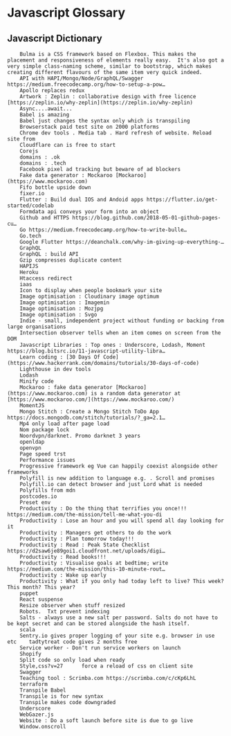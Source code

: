# Javascript Glossary

## Javascript Dictionary
    
    	Bulma is a CSS framework based on Flexbox. This makes the placement and responsiveness of elements really easy.  It's also got a very simple class-naming scheme, similar to bootstrap, which makes creating different flavours of the same item very quick indeed.
    	API with HAPI/Mongo/Node/GraphQL/Swagger https://medium.freecodecamp.org/how-to-setup-a-pow…
    	Apollo replaces redux 
    	Artwork : Zeplin : collaborative design with free licence [https://zeplin.io/why-zeplin](https://zeplin.io/why-zeplin)
    	Async....await...
    	Babel is amazing 
    	Babel just changes the syntax only which is transpiling 
    	Browserstack paid test site on 2000 platforms 
    	Chrome dev tools . Media tab . Hard refresh of website. Reload site from 
    	Cloudflare can is free to start 
    	Corejs 
    	domains : .ok
    	domains : .tech 
    	Facebook pixel ad tracking but beware of ad blockers
    	Fake data generator : Mockaroo [Mockaroo](https://www.mockaroo.com)
    	Fifo bottle upside down 
    	fixer.io
    	Flutter : Build dual IOS and Andoid apps https://flutter.io/get-started/codelab
    	Formdata api conveys your form into an object 
    	Github and HTTPS https://blog.github.com/2018-05-01-github-pages-cu…
    	Go https://medium.freecodecamp.org/how-to-write-bulle…
    	Go.tech 
    	Google Flutter https://deanchalk.com/why-im-giving-up-everything-…
    	GraphQL
    	GraphQL : build API
    	Gzip compresses duplicate content 
    	HAPIJS
    	Heroku 
    	Htaccess redirect 
    	iaas
    	Icon to display when people bookmark your site 
    	Image optimisation : Cloudinary image optimum
    	Image optimisation : Imagemin 
    	Image optimisation : Mozjpg
    	Image optimisation : Svgo 
    	Indie - small, independent project without funding or backing from large organisations
    	Intersection observer tells when an item comes on screen from the DOM 
    	Javascript Libraries : Top ones : Underscore, Lodash, Moment https://blog.bitsrc.io/11-javascript-utility-libra…
    	Learn coding : [30 Days Of Code](https://www.hackerrank.com/domains/tutorials/30-days-of-code)
    	Lighthouse in dev tools
    	Lodash
    	Minify code
    	Mockaroo : fake data generator [Mockaroo](https://www.mockaroo.com) is a random data generator at [https://www.mockaroo.com/](https://www.mockaroo.com/)
    	MomentJS
    	Mongo Stitch : Create a Mongo Stitch ToDo App https://docs.mongodb.com/stitch/tutorials/?_ga=2.1…
    	Mp4 only load after page load
    	Nom package lock 
    	Noordvpn/darknet. Promo darknet 3 years 
    	openldap
    	openvpn
    	Page speed trst 
    	Performance issues
    	Progressive framework eg Vue can happily coexist alongside other frameworks
    	Polyfill is new addition to language e.g. . Scroll and promises 
    	Polyfill.io can detect browser and just Lord what is needed 
    	Polyfills from mdn 
    	postcodes.io
    	Preset env 
    	Productivity : Do the thing that terrifies you once!!! https://medium.com/the-mission/tell-me-what-you-di
    	Productivity : Lose an hour and you will spend all day looking for it
    	Productivity : Managers get others to do the work
    	Productivity : Plan tomorrow today!!!
    	Productivity : Read : Peak State Checklist https://d2saw6je89goi1.cloudfront.net/uploads/digi…
    	Productivity : Read books!!!
    	Productivity : Visualise goals at bedtime; write https://medium.com/the-mission/this-10-minute-rout…
    	Productivity : Wake up early
    	Productivity : What if you only had today left to live? This week? This month? This year?
    	puppet
    	React suspense 
    	Resize observer when stuff resized 
    	Robots.  Txt prevent indexing 
    	Salts - always use a new salt per password. Salts do not have to be kept secret and can be stored alongside the hash itself.
    	scala
    	Sentry.io gives proper logging of your site e.g. browser in use etc    tadtytreat code gives 2 months free 
    	Service worker - Don't run service workers on launch 
    	Shopify
    	Split code so only load when ready 
    	Style,css?v=27      force a reload of css on client site 
    	Swagger
    	Teaching tool : Scrimba.com https://scrimba.com/c/cKp6LhL
    	terraform
    	Transpile Babel 
    	Transpile is for new syntax 
    	Transpile makes code downgraded 
    	Underscore
    	WebGazer.js
    	Website : Do a soft launch before site is due to go live 
    	Window.onscroll